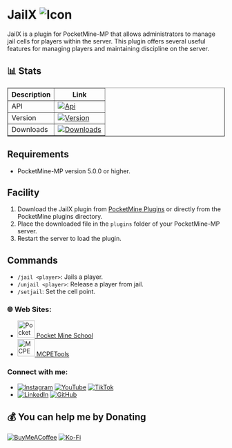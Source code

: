 # JailX ![Icon](https://github.com/t-starks/JailX/blob/cd9fbff2584c11c5b201cd860b30e1893d7fb12d/icon.png)
JailX is a plugin for PocketMine-MP that allows administrators to manage jail cells for players within the server. This plugin offers several useful features for managing players and maintaining discipline on the server.

## 📊 Stats

<table border="1">
  <tr>
    <th>Description</th>
    <th>Link</th>
  </tr>
  <tr>
    <td>API</td>
    <td><a href="https://poggit.pmmp.io/p/JailX"><img src="https://poggit.pmmp.io/shield.api/JailX" alt="Api"></a></a></td>
  </tr>
  <tr>
    <td>Version</td>
    <td><a href="https://poggit.pmmp.io/p/JailX"><img src="https://poggit.pmmp.io/shield.state/JailX" alt="Version"></a></td>
  </tr>
  <tr>
    <td>Downloads</td>
    <td><a href="https://poggit.pmmp.io/p/JailX"><img src="https://poggit.pmmp.io/shield.dl.total/JailX" alt="Downloads"></a></td>
  </tr>
</table>

## Requirements

- PocketMine-MP version 5.0.0 or higher.

## Facility

1. Download the JailX plugin from [PocketMine Plugins](https://poggit.pmmp.io/p/JailX) or directly from the PocketMine plugins directory.
2. Place the downloaded file in the `plugins` folder of your PocketMine-MP server.
3. Restart the server to load the plugin.

## Commands

- `/jail <player>`: Jails a player.
- `/unjail <player>`: Release a player from jail.
- `/setjail`: Set the cell point.

### 🌐 Web Sites:
- [<img src="https://pocketmineschool.netlify.app/favicon.ico" alt="Pocket Mine School" width="40" height="40"/> Pocket Mine School](https://pocketmineschool.netlify.app/)
- [<img src="https://mcpetools.surge.sh/favicon.ico" alt="MCPETools" width="40" height="40"/> MCPETools](https://mcpetools.surge.sh/)

### Connect with me:
- [![Instagram](https://img.shields.io/badge/Instagram-E4405F?style=for-the-badge&logo=instagram&logoColor=white)](https://www.instagram.com/sr_shelby02)
[![YouTube](https://img.shields.io/badge/YouTube-FF0000?style=for-the-badge&logo=youtube&logoColor=white)](https://www.youtube.com/@t-starks)
[![TikTok](https://img.shields.io/badge/TikTok-000000?style=for-the-badge&logo=tiktok&logoColor=white)](https://www.tiktok.com/@t.starkofc)
- [![LinkedIn](https://img.shields.io/badge/LinkedIn-0A66C2?style=for-the-badge&logo=linkedin&logoColor=white)](https://linkedin.com/in/t-stark)
[![GitHub](https://img.shields.io/badge/GitHub-181717?style=for-the-badge&logo=github&logoColor=white)](https://github.com/t-starks)

## 💰 You can help me by Donating
[![BuyMeACoffee](https://img.shields.io/badge/Buy%20Me%20a%20Coffee-ffdd00?style=for-the-badge&logo=buy-me-a-coffee&logoColor=black)](https://buymeacoffee.com/t.stark)
[![Ko-Fi](https://img.shields.io/badge/Ko--fi-F16061?style=for-the-badge&logo=ko-fi&logoColor=white)](https://ko-fi.com/tstark) 
